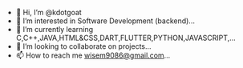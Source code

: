 - 👋 Hi, I’m @kdotgoat
- 👀 I’m interested in Software Development (backend)...
- 🌱 I’m currently learning C,C++,JAVA,HTML&CSS,DART,FLUTTER,PYTHON,JAVASCRIPT,...
- 💞️ I’m looking to collaborate on  projects...
- 📫 How to reach me wisem9086@gmail.com...

<!---
kdotgoat/kdotgoat is a ✨ special ✨ repository because its `README.md` (this file) appears on your GitHub profile.
You can click the Preview link to take a look at your changes.
--->
